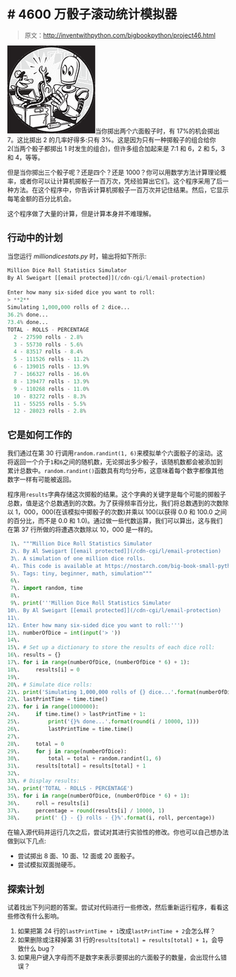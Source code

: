 # # 4600 万骰子滚动统计模拟器

> 原文：<http://inventwithpython.com/bigbookpython/project46.html>

![](img/9d995d63aaead72cad01120081eb8f75.png)当你掷出两个六面骰子时，有 17%的机会掷出 7。这比掷出 2 的几率好得多:只有 3%。这是因为只有一种掷骰子的组合给你 2(当两个骰子都掷出 1 时发生的组合)，但许多组合加起来是 7:1 和 6，2 和 5，3 和 4，等等。

但是当你掷出三个骰子呢？还是四个？还是 1000？你可以用数学方法计算理论概率，或者你可以让计算机掷骰子一百万次，凭经验算出它们。这个程序采用了后一种方法。在这个程序中，你告诉计算机掷骰子一百万次并记住结果。然后，它显示每笔金额的百分比机会。

这个程序做了大量的计算，但是计算本身并不难理解。

## 行动中的计划

当您运行 *milliondicestats.py* 时，输出将如下所示:

```py
Million Dice Roll Statistics Simulator
By Al Sweigart [[email protected]](/cdn-cgi/l/email-protection)

Enter how many six-sided dice you want to roll:
> **2**
Simulating 1,000,000 rolls of 2 dice...
36.2% done...
73.4% done...
TOTAL - ROLLS - PERCENTAGE
  2 - 27590 rolls - 2.8%
  3 - 55730 rolls - 5.6%
  4 - 83517 rolls - 8.4%
  5 - 111526 rolls - 11.2%
  6 - 139015 rolls - 13.9%
  7 - 166327 rolls - 16.6%
  8 - 139477 rolls - 13.9%
  9 - 110268 rolls - 11.0%
  10 - 83272 rolls - 8.3%
  11 - 55255 rolls - 5.5%
  12 - 28023 rolls - 2.8%
```

## 它是如何工作的

我们通过在第 30 行调用`random.randint(1, 6)`来模拟单个六面骰子的滚动。这将返回一个介于`1`和`6`之间的随机数，无论掷出多少骰子，该随机数都会被添加到累计总数中。`random.randint()`函数具有均匀分布，这意味着每个数字都像其他数字一样有可能被返回。

程序用`results`字典存储这次掷骰的结果。这个字典的关键字是每个可能的掷骰子总数，值是这个总数遇到的次数。为了获得频率百分比，我们将总数遇到的次数除以 1，000，000(在该模拟中掷骰子的次数)并乘以 100(以获得 0.0 和 100.0 之间的百分比，而不是 0.0 和 1.0)。通过做一些代数运算，我们可以算出，这与我们在第 37 行所做的将遭遇次数除以 10，000 是一样的。

```py
 1\. """Million Dice Roll Statistics Simulator
 2\. By Al Sweigart [[email protected]](/cdn-cgi/l/email-protection)
 3\. A simulation of one million dice rolls.
 4\. This code is available at https://nostarch.com/big-book-small-python-programming
 5\. Tags: tiny, beginner, math, simulation"""
 6\. 
 7\. import random, time
 8\. 
 9\. print('''Million Dice Roll Statistics Simulator
10\. By Al Sweigart [[email protected]](/cdn-cgi/l/email-protection)
11\. 
12\. Enter how many six-sided dice you want to roll:''')
13\. numberOfDice = int(input('> '))
14\. 
15\. # Set up a dictionary to store the results of each dice roll:
16\. results = {}
17\. for i in range(numberOfDice, (numberOfDice * 6) + 1):
18\.     results[i] = 0
19\. 
20\. # Simulate dice rolls:
21\. print('Simulating 1,000,000 rolls of {} dice...'.format(numberOfDice))
22\. lastPrintTime = time.time()
23\. for i in range(1000000):
24\.     if time.time() > lastPrintTime + 1:
25\.         print('{}% done...'.format(round(i / 10000, 1)))
26\.         lastPrintTime = time.time()
27\. 
28\.     total = 0
29\.     for j in range(numberOfDice):
30\.         total = total + random.randint(1, 6)
31\.     results[total] = results[total] + 1
32\. 
33\. # Display results:
34\. print('TOTAL - ROLLS - PERCENTAGE')
35\. for i in range(numberOfDice, (numberOfDice * 6) + 1):
36\.     roll = results[i]
37\.     percentage = round(results[i] / 10000, 1)
38\.     print(' {} - {} rolls - {}%'.format(i, roll, percentage)) 
```

在输入源代码并运行几次之后，尝试对其进行实验性的修改。你也可以自己想办法做到以下几点:

*   尝试掷出 8 面、10 面、12 面或 20 面骰子。
*   尝试模拟双面抛硬币。

## 探索计划

试着找出下列问题的答案。尝试对代码进行一些修改，然后重新运行程序，看看这些修改有什么影响。

1.  如果把第 24 行的`lastPrintTime + 1`改成`lastPrintTime + 2`会怎么样？
2.  如果删除或注释掉第 31 行的`results[total] = results[total] + 1`，会导致什么 bug？
3.  如果用户键入字母而不是数字来表示要掷出的六面骰子的数量，会出现什么错误？